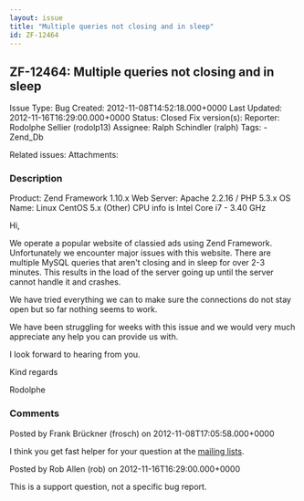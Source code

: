 ```yaml
---
layout: issue
title: "Multiple queries not closing and in sleep"
id: ZF-12464
---
```


ZF-12464: Multiple queries not closing and in sleep
---------------------------------------------------

 Issue Type: Bug Created: 2012-11-08T14:52:18.000+0000 Last Updated: 2012-11-16T16:29:00.000+0000 Status: Closed Fix version(s): 
 Reporter:  Rodolphe Sellier (rodolp13)  Assignee:  Ralph Schindler (ralph)  Tags: - Zend\_Db
 
 Related issues: 
 Attachments: 
### Description

Product: Zend Framework 1.10.x Web Server: Apache 2.2.16 / PHP 5.3.x OS Name: Linux CentOS 5.x (Other) CPU info is Intel Core i7 - 3.40 GHz

Hi,

We operate a popular website of classied ads using Zend Framework. Unfortunately we encounter major issues with this website. There are multiple MySQL queries that aren't closing and in sleep for over 2-3 minutes. This results in the load of the server going up until the server cannot handle it and crashes.

We have tried everything we can to make sure the connections do not stay open but so far nothing seems to work.

We have been struggling for weeks with this issue and we would very much appreciate any help you can provide us with.

I look forward to hearing from you.

Kind regards

Rodolphe

 

 

### Comments

Posted by Frank Brückner (frosch) on 2012-11-08T17:05:58.000+0000

I think you get fast helper for your question at the [mailing lists](http://framework.zend.com/wiki/display/ZFDEV/Mailing+Lists).

 

 

Posted by Rob Allen (rob) on 2012-11-16T16:29:00.000+0000

This is a support question, not a specific bug report.

 

 